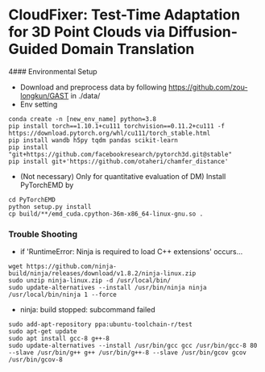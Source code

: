 # CloudFixer: Test-Time Adaptation for 3D Point Clouds via Diffusion-Guided Domain Translation

4### Environmental Setup
- Download  and preprocess data by following https://github.com/zou-longkun/GAST in ./data/
- Env setting
```
conda create -n [new_env_name] python=3.8
pip install torch==1.10.1+cu111 torchvision==0.11.2+cu111 -f https://download.pytorch.org/whl/cu111/torch_stable.html
pip install wandb h5py tqdm pandas scikit-learn
pip install "git+https://github.com/facebookresearch/pytorch3d.git@stable"
pip install git+'https://github.com/otaheri/chamfer_distance'
```

- (Not necessary) Only for quantitative evaluation of DM) Install PyTorchEMD by 
```
cd PyTorchEMD
python setup.py install
cp build/**/emd_cuda.cpython-36m-x86_64-linux-gnu.so .
```
  
### Trouble Shooting
- if 'RuntimeError: Ninja is required to load C++ extensions' occurs...
```
wget https://github.com/ninja-build/ninja/releases/download/v1.8.2/ninja-linux.zip
sudo unzip ninja-linux.zip -d /usr/local/bin/
sudo update-alternatives --install /usr/bin/ninja ninja /usr/local/bin/ninja 1 --force
``` 
- ninja: build stopped: subcommand failed
```
sudo add-apt-repository ppa:ubuntu-toolchain-r/test
sudo apt-get update
sudo apt install gcc-8 g++-8
sudo update-alternatives --install /usr/bin/gcc gcc /usr/bin/gcc-8 80 --slave /usr/bin/g++ g++ /usr/bin/g++-8 --slave /usr/bin/gcov gcov /usr/bin/gcov-8
```